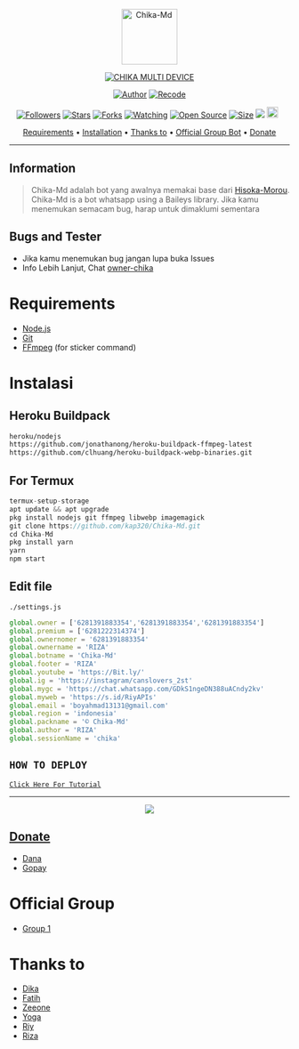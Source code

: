 <p align="center">
<img src="https://telegra.ph/file/a33a0742bd82075087684.jpg" alt="Chika-Md" width="100"/>


</p>
<p align="center">
<a href="#"><img title="CHIKA MULTI DEVICE" src="https://img.shields.io/badge/CHIKA MULTI DEVICE-green?colorA=%23ff0000&colorB=%23017e40&style=for-the-badge"></a>
</p>
<p align="center">
<a href="https://github.com/DikaArdnt"><img title="Author" src="https://img.shields.io/badge/Author-Dika-red.svg?style=for-the-badge&logo=github"></a>
<a href="https://github.com/kap320"><img title="Recode" src="https://img.shields.io/badge/Recode-kap320-red.svg?style=for-the-badge&logo=github"></a>
</p>
<p align="center">
<a href="https://github.com/kap320//followers"><img title="Followers" src="https://img.shields.io/github/followers/riychdwayne?color=red&style=flat-square"></a>
<a href="https://github.com/kap320/Chika-Md/stargazers/"><img title="Stars" src="https://img.shields.io/github/stars/riychdwayne/Chika-Md?color=blue&style=flat-square"></a>
<a href="https://github.com/kap32//Chika-Md/network/members"><img title="Forks" src="https://img.shields.io/github/forks/riychdwayne/Chika-Md?color=red&style=flat-square"></a>
<a href="https://github.com/kap32//Chika-Md/watchers"><img title="Watching" src="https://img.shields.io/github/watchers/riychdwayne/Chika-Md?label=Watchers&color=blue&style=flat-square"></a>
<a href="https://github.com/kap32//Chika-Md"><img title="Open Source" src="https://badges.frapsoft.com/os/v2/open-source.svg?v=103"></a>
<a href="https://github.com/kap320/Chika-Md/"><img title="Size" src="https://img.shields.io/github/repo-size/riychdwayne/Chika-Md?style=flat-square&color=green"></a>
<a href="https://hits.seeyoufarm.com"><img src="https://hits.seeyoufarm.com/api/count/incr/badge.svg?url=https%3A%2F%2Fgithub.com%2Friychdwayne%2FChika-Md&count_bg=%2379C83D&title_bg=%23555555&icon=probot.svg&icon_color=%2300FF6D&title=hits&edge_flat=false"/></a>
<a href="https://github.com/kap320/Chika-Md/graphs/commit-activity"><img height="20" src="https://img.shields.io/badge/Maintained%3F-yes-green.svg"></a>&nbsp;&nbsp;
</p>

<p align="center">
  <a href="https://github.com/kap320/Chika-Md#requirements">Requirements</a> •
  <a href="https://github.com/kap32//Chika-Md#instalasi">Installation</a> •
  <a href="https://github.com/kap320/Chika-Md#thanks-to">Thanks to</a> •
  <a href="https://github.com/kap320/Chika-Md#Official-Group"> Official Group Bot</a> •
  <a href="https://github.com/kap320/Chika-Md#donate">Donate</a>
</p>
</div>


---

## Information
> Chika-Md adalah bot yang awalnya memakai base dari [Hisoka-Morou](https://github.com/DikaArdnt/Hisoka-Morou). Chika-Md is a bot whatsapp using a Baileys library.
> Jika kamu menemukan semacam bug, harap untuk dimaklumi sementara

## Bugs and Tester
* Jika kamu menemukan bug jangan lupa buka Issues
* Info Lebih Lanjut, Chat [owner-chika](https://wa.me/6281391883354)

# Requirements
* [Node.js](https://nodejs.org/en/)
* [Git](https://git-scm.com/downloads)
* [FFmpeg](https://github.com/BtbN/FFmpeg-Builds/releases/download/autobuild-2020-12-08-13-03/ffmpeg-n4.3.1-26-gca55240b8c-win64-gpl-4.3.zip) (for sticker command)

# Instalasi
## Heroku Buildpack
```bash
heroku/nodejs
https://github.com/jonathanong/heroku-buildpack-ffmpeg-latest
https://github.com/clhuang/heroku-buildpack-webp-binaries.git
```
## For Termux
```ts
termux-setup-storage
apt update && apt upgrade
pkg install nodejs git ffmpeg libwebp imagemagick
git clone https://github.com/kap320/Chika-Md.git
cd Chika-Md
pkg install yarn
yarn
npm start
```

## Edit file
`./settings.js`
```ts
global.owner = ['6281391883354','6281391883354','6281391883354']
global.premium = ['6281222314374']
global.ownernomer = '6281391883354'
global.ownername = 'RIZA'
global.botname = 'Chika-Md'
global.footer = 'RIZA'
global.youtube = 'https://Bit.ly/'
global.ig = 'https://instagram/canslovers_2st'
global.mygc = 'https://chat.whatsapp.com/GDkS1ngeDN388uACndy2kv'
global.myweb = 'https://s.id/RiyAPIs'
global.email = 'boyahmad13131@gmail.com'
global.region = 'indonesia'
global.packname = '© Chika-Md'
global.author = 'RIZA'
global.sessionName = 'chika'
```

## ```HOW TO DEPLOY```

[`Click Here For Tutorial`](https://Bit.ly/3qCgkKv)<br>

----------

<p align="center">
  <a href="https://Bit.ly3qCgkKv"><img src="https://telegra.ph/file/4e8679b0d4677be9a2995.jpg" />
</p>

## Donate
- [Dana](https://wa.me/6281391883354?text=Bang+mau+donasi)
- [Gopay](https://wa.me/6281222314374?text=Bang+mau+donasi)

# Official Group
- [Group 1](https://chat.whatsapp.com/GDkS1ngeDN388uACndy2kv)

# Thanks to
- [Dika](https://github.com/DikaArdnt) <br> 
- [Fatih](https://github.com/FatihArridho) <br> 
- [Zeeone](https://github.com/zeeone-ofc) <br> 
- [Yoga](https://github.com/YogGanz) <br> 
- [Riy](https://github.com/riychdwayne) <br> 
- [Riza](https://github.com/kap320) <br>
